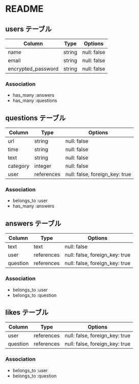 # README

## users テーブル

| Column             | Type   | Options     |
| ------------------ | ------ | ----------- |
| name               | string | null: false |
| email              | string | null: false |
| encrypted_password | string | null: false |

### Association
* has_many :answers
* has_many :questions

## questions テーブル

| Column   | Type       | Options                        |
| -------- | ---------- | ------------------------------ |
| url      | string     | null: false                    |
| time     | string     | null: false                    |
| text     | string     | null: false                    |
| category | integer    | null: false                    |
| user     | references | null: false, foreign_key: true |

### Association
* belongs_to :user
* has_many :answers

## answers テーブル

| Column   | Type       | Options                        |
| -------- | ---------- | ------------------------------ |
| text     | text       | null: false                    |
| user     | references | null: false, foreign_key: true |
| question | references | null: false, foreign_key: true |

### Association
* belongs_to :user
* belongs_to :question

## likes テーブル

| Column   | Type       | Options                        |
| -------- | ---------- | ------------------------------ |
| user     | references | null: false, foreign_key: true |
| question | references | null: false, foreign_key: true |

### Association
* belongs_to :user
* belongs_to :question